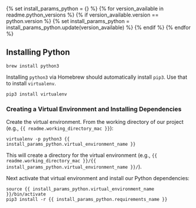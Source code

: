 {% set install_params_python = {} %}
{% for version_available in readme.python_versions %}
  {% if version_available.version == python.version %}
    {% set install_params_python = install_params_python.update(version_available) %}
  {% endif %}
{% endfor %}

## Installing Python

~~~
brew install python3
~~~

Installing `python3` via Homebrew should automatically install `pip3`. Use that to install `virtualenv`.

~~~
pip3 install virtualenv
~~~

### Creating a Virtual Environment and Installing Dependencies

Create the virtual environment. From the working directory of our project (e.g., `{{ readme.working_directory_mac }}`):

~~~
virtualenv -p python3 {{ install_params_python.virtual_environment_name }}
~~~

This will create a directory for the virtual environment (e.g., `{{ readme.working_directory_mac }}/{{ install_params_python.virtual_environment_name }}/`).

Next activate that virtual environment and install our Python dependencies:

~~~
source {{ install_params_python.virtual_environment_name }}/bin/activate
pip3 install -r {{ install_params_python.requirements_name }}
~~~

